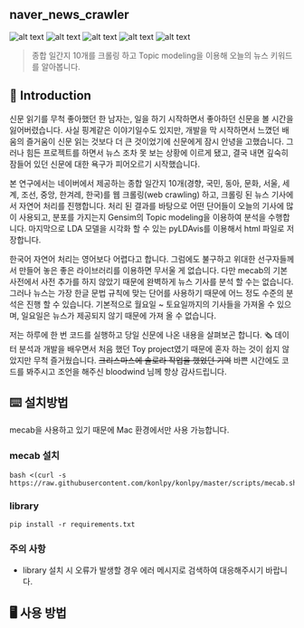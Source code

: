 naver_news_crawler
---------------------
![alt text](https://img.shields.io/badge/Python-3.7-red.svg)
![alt text](https://img.shields.io/badge/LDA-Topic%20Modeling-brightgreen.svg)
![alt text](https://img.shields.io/badge/Crawler-News-yellowgreen.svg)
![alt text](https://img.shields.io/badge/results-report-blue.svg)
![alt text](https://img.shields.io/badge/data-web-orange.svg)


> 종합 일간지 10개를 크롤링 하고 Topic modeling을 이용해 오늘의 뉴스 키워드를 알아봅니다.

:newspaper: Introduction
----------------------------

신문 읽기를 무척 좋아했던 한 남자는, 일을 하기 시작하면서 좋아하던 신문을 볼 시간을 잃어버렸습니다.
사실 핑계같은 이야기일수도 있지만, 개발을 막 시작하면서 느꼈던 배움의 즐거움이 신문 읽는 것보다 더 큰 것이었기에 신문에게 잠시 안녕을 고했습니다.
그러나 힘든 프로젝트를 하면서 뉴스 조차 못 보는 상황에 이르게 됐고, 결국 내면 깊숙히 잠들어 있던 신문에 대한 욕구가 피어오르기 시작했습니다.

본 연구에서는 네이버에서 제공하는 종합 일간지 10개(경향, 국민, 동아, 문화, 서울, 세계, 조선, 중앙, 한겨레, 한국)를 웹 크롤링(web crawling) 하고,
크롤링 된 뉴스 기사에서 자연어 처리를 진행합니다. 처리 된 결과를 바탕으로 어떤 단어들이 오늘의 기사에 많이 사용되고, 분포를 가지는지 Gensim의 Topic modeling을
이용하여 분석을 수행합니다. 마지막으로 LDA 모델을 시각화 할 수 있는 pyLDAvis를 이용해서 html 파일로 저장합니다.

한국어 자연어 처리는 영어보다 어렵다고 합니다. 그럼에도 불구하고 위대한 선구자들께서 만들어 놓은 좋은 라이브러리를 이용하면 무서울 게 없습니다.
다만 mecab의 기본 사전에서 사전 추가를 하지 않았기 때문에 완벽하게 뉴스 기사를 분석 할 수는 없습니다. 
그러나 뉴스는 가장 한글 문법 규칙에 맞는 단어를 사용하기 때문에 어느 정도 수준의 분석은 진행 할 수 있습니다.
기본적으로 월요일 ~ 토요일까지의 기사들을 가져올 수 있으며, 일요일은 뉴스가 제공되지 않기 때문에 가져 올 수 없습니다.

저는 하루에 한 번 코드를 실행하고 당일 신문에 나온 내용을 살펴보곤 합니다. :newspaper_roll:
데이터 분석과 개발을 배우면서 처음 했던 Toy project였기 때문에 혼자 하는 것이 쉽지 않았지만 무척 즐거웠습니다.
~~크리스마스에 솔로라 작업을 했었던 기억~~ 바쁜 시간에도 코드를 봐주시고 조언을 해주신 bloodwind 님께 항상 감사드립니다.

:keyboard: 설치방법
-------------
mecab을 사용하고 있기 때문에 Mac 환경에서만 사용 가능합니다.

### mecab 설치
```
bash <(curl -s https://raw.githubusercontent.com/konlpy/konlpy/master/scripts/mecab.sh)
```

### library
```
pip install -r requirements.txt
```

### 주의 사항
- library 설치 시 오류가 발생할 경우 에러 메시지로 검색하여 대응해주시기 바랍니다.


:desktop_computer: 사용 방법
-----------------------------
